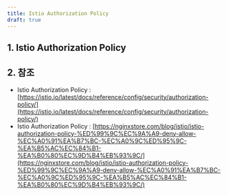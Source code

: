 ```yaml
---
title: Istio Authorization Policy
draft: true
---
```


## 1. Istio Authorization Policy

## 2. 참조

* Istio Authorization Policy : [https://istio.io/latest/docs/reference/config/security/authorization-policy/](https://istio.io/latest/docs/reference/config/security/authorization-policy/)
* Istio Authorization Policy : [https://nginxstore.com/blog/istio/istio-authorization-policy-%ED%99%9C%EC%9A%A9-deny-allow-%EC%A0%91%EA%B7%BC-%EC%A0%9C%ED%95%9C-%EA%B5%AC%EC%84%B1-%EA%B0%80%EC%9D%B4%EB%93%9C/](https://nginxstore.com/blog/istio/istio-authorization-policy-%ED%99%9C%EC%9A%A9-deny-allow-%EC%A0%91%EA%B7%BC-%EC%A0%9C%ED%95%9C-%EA%B5%AC%EC%84%B1-%EA%B0%80%EC%9D%B4%EB%93%9C/)